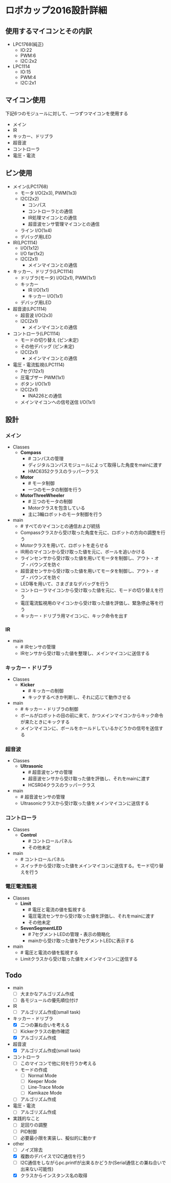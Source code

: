 # ロボカップ2016設計詳細

## 使用するマイコンとその内訳
- LPC1768(純正)
	- IO:22
	- PWM:6
	- I2C:2x2
- LPC1114
	- IO:15
	- PWM:4
	- I2C:2x1

## マイコン使用
下記6つのモジュールに対して、一つずつマイコンを使用する
- メイン
- IR
- キッカー、ドリブラ
- 超音波
- コントローラ
- 電圧・電流

## ピン使用
- メイン(LPC1768)
	- モータ I/O(2x3), PWM(1x3)
	- I2C(2x2)
		- コンパス
		- コントローラとの通信
		- IR処理マイコンとの通信
		- 超音波センサ管理マイコンとの通信
	- ライン I/O(1x4)
	- デバッグ用LED
- IR(LPC1114)
	- I/O(1x12)
	- I/O far(1x2)
	- I2C(2x1)
		- メインマイコンとの通信
- キッカー、ドリブラ(LPC1114)
	- ドリブラ(モータ) I/O(2x1), PWM(1x1)
	- キッカー
		- IR I/O(1x1)
		- キッカー I/O(1x1)
	- デバッグ用LED
- 超音波(LPC1114)
	- 超音波 I/O(2x3)
	- I2C(2x1)
		- メインマイコンとの通信
- コントローラ(LPC1114)
	- モードの切り替え (ピン未定)
	- その他デバッグ (ピン未定)
	- I2C(2x1)
		- メインマイコンとの通信
- 電圧・電流監視(LPC1114)
	- 7セグ(12x1)
	- 圧電ブザー PWM(1x1)
	- ボタン I/O(1x1)
	- I2C(2x1)
		- INA226との通信
	- メインマイコンへの信号送信 I/O(1x1)

## 設計
### メイン
- Classes
	- __Compass__
		- \# コンパスの管理
		- ディジタルコンパスモジュールによって取得した角度をmainに渡す
		- HMC6352クラスのラッパークラス
	- __Motor__
		- \# モータ制御
		- 一つのモータの制御を行う
	- __MotorThreeWheeler__
		- \# 三つのモータの制御
		- Motorクラスを包含している
		- 主に3輪ロボットのモータ制御を行う
- main
	- \# すべてのマイコンとの通信および統括
	- Compassクラスから受け取った角度を元に、ロボットの方向の調整を行う
	- Motorクラスを用いて、ロボットを走らせる
	- IR用のマイコンから受け取った値を元に、ボールを追いかける
	- ラインセンサから受け取った値を用いてモータを制御し、アウト・オブ・バウンズを防ぐ
	- 超音波センサから受け取った値を用いてモータを制御し、アウト・オブ・バウンズを防ぐ
	- LED等を用いて、さまざまなデバッグを行う
	- コントローラマイコンから受け取った値を元に、モードの切り替えを行う
	- 電圧電流監視用のマイコンから受け取った値を評価し、緊急停止等を行う
	- キッカー・ドリブラ用マイコンに、キック命令を出す

### IR
- main
	- \# IRセンサの管理
	- IRセンサから受け取った値を整理し、メインマイコンに送信する

### キッカー・ドリブラ
- Classes
	- __Kicker__
		- \# キッカーの制御
		- キックするべきか判断し、それに応じて動作させる
- main
	- \# キッカー・ドリブラの制御
	- ボールがロボットの目の前に来て、かつメインマイコンからキック命令が来たときにキックする
	- メインマイコンに、ボールをホールドしているかどうかの信号を送信する

### 超音波
- Classes
	- __Ultrasonic__
		- \# 超音波センサの管理
		- 超音波センサから受け取った値を評価し、それをmainに渡す
		- HCSR04クラスのラッパークラス
- main
	- \# 超音波センサの管理
	- Ultrasonicクラスから受け取った値をメインマイコンに送信する

### コントローラ
- Classes
	- __Control__
		- \# コントロールパネル
		- その他未定
- main
	- \# コントロールパネル
	- スイッチから受け取った値をメインマイコンに送信する。モード切り替えを行う

### 電圧電流監視
- Classes
	- __Limit__
		- \# 電圧と電流の値を監視する
		- 電圧電流センサから受け取った値を評価し、それをmainに渡す
		- その他未定
	- __SevenSegmentLED__
		- \# 7セグメントLEDの管理・表示の簡略化
		- mainから受け取った値を7セグメントLEDに表示する
- main
	- \# 電圧と電流の値を監視する
	- Limitクラスから受け取った値をメインマイコンに送信する

## Todo
- main
	- [ ] 大まかなアルゴリズム作成
	- [ ] 各モジュールの優先順位付け
- IR
	- [ ] アルゴリズム作成(small task)
- キッカー・ドリブラ
	- [x] 二つの兼ね合いを考える
	- [ ] Kickerクラスの動作確認
	- [x] アルゴリズム作成
- 超音波
	- [x] アルゴリズム作成(small task)
- コントローラ
	- [ ] このマイコンで他に何を行うか考える
	- モードの作成
		- [ ] Normal Mode
		- [ ] Keeper Mode
		- [ ] Line-Trace Mode
		- [ ] Kamikaze Mode
	- [ ] アルゴリズム作成
- 電圧・電流
	- [ ] アルゴリズム作成
- 実践的なこと
	- [ ] 足回りの調整
	- [ ] PID制御
	- [ ] 必要最小限を実装し、擬似的に動かす
- other
	- [ ] ノイズ除去
	- [x] 複数のデバイスでI2C通信を行う
	- [ ] I2C通信をしながらpc.printfが出来るかどうか(Serial通信との兼ね合いで出来ない可能性)
	- [x] クラスからインスタンス名の取得
